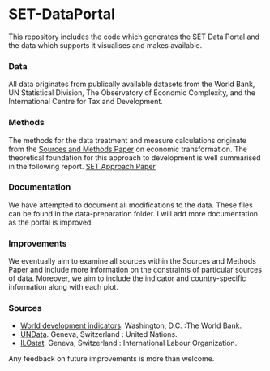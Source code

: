 # SET-DataPortal
This repository includes the code which generates the SET Data Portal and the data which supports it visualises and makes available.  

### Data 
All data originates from publically available datasets from the World Bank, UN Statistical Division, The Observatory of Economic Complexity, and the International Centre for Tax and Development. 

### Methods 
The methods for the data treatment and measure calculations originate from the [Sources and Methods Paper](https://set.odi.org/wp-content/uploads/2015/09/Sources-and-Methods-of-Data-on-Economic-Transformation.pdf) on economic transformation.  The theoretical foundation for this approach to development is well summarised in the following report. [SET Approach Paper](https://www.odi.org/publications/10748-supporting-economic-transformation-approach-paper)

### Documentation
We have attempted to document all modifications to the data. These files can be found in the data-preparation folder. I will add more documentation as the portal is improved. 

### Improvements 
We eventually aim to examine all sources within the Sources and Methods Paper and include more information on the constraints of particular sources of data. Moreover, we aim to include the indicator and country-specific information along with each plot. 

### Sources
- [World development indicators](https://data.worldbank.org/indicator). Washington, D.C. :The World Bank.
- [UNData](http://data.un.org/DataMartInfo.aspx). Geneva, Switzerland : United Nations. 
- [ILOstat](www.ilo.org/ilostat/faces/wcnav_defaultSelection). Geneva, Switzerland : International Labour Organization. 


Any feedback on future improvements is more than welcome. 



